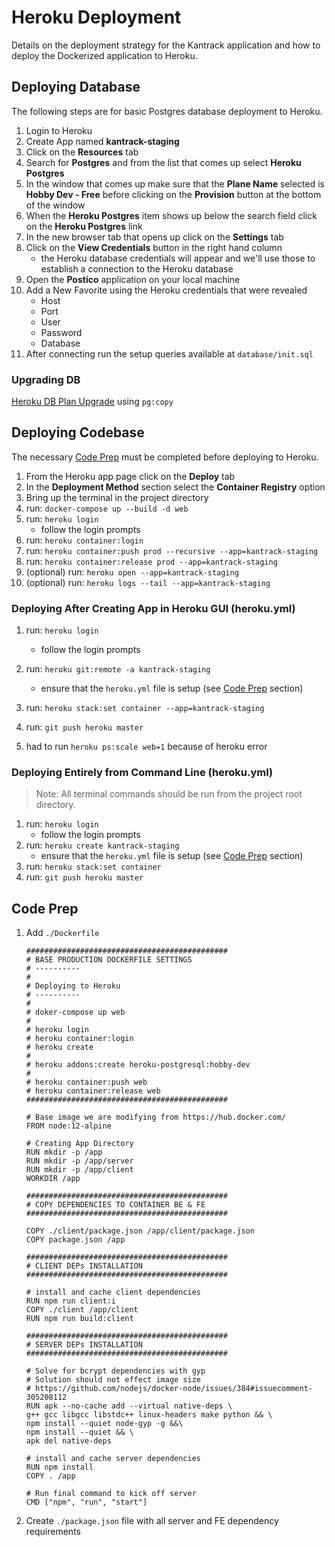 # Heroku Deployment

Details on the deployment strategy for the Kantrack application and how to deploy the Dockerized application to Heroku.


## Deploying Database

The following steps are for basic Postgres database deployment to Heroku.

1. Login to Heroku
1. Create App named **kantrack-staging**
1. Click on the **Resources** tab
1. Search for **Postgres** and from the list that comes up select **Heroku Postgres**
1. In the window that comes up make sure that the **Plane Name** selected is **Hobby Dev - Free** before clicking on the **Provision** button at the bottom of the window
1. When the **Heroku Postgres** item shows up below the search field click on the **Heroku Postgres** link
1. In the new browser tab that opens up click on the **Settings** tab
1. Click on the **View Credentials** button in the right hand column
    - the Heroku database credentials will appear and we'll use those to establish a connection to the Heroku database
1. Open the **Postico** application on your local machine
1. Add a New Favorite using the Heroku credentials that were revealed
    - Host
    - Port
    - User
    - Password
    - Database
1. After connecting run the setup queries available at `database/init.sql`

### Upgrading DB

[Heroku DB Plan Upgrade](https://devcenter.heroku.com/articles/upgrading-heroku-postgres-databases#upgrading-with-pg-copy) using `pg:copy`


## Deploying Codebase

The necessary [Code Prep](/#code-prep) must be completed before deploying to Heroku.

1. From the Heroku app page click on the **Deploy** tab
1. In the **Deployment Method** section select the **Container Registry** option
1. Bring up the terminal in the project directory
1. run: `docker-compose up --build -d web`
1. run: `heroku login`
    - follow the login prompts
1. run: `heroku container:login`
1. run: `heroku container:push prod --recursive --app=kantrack-staging`
1. run: `heroku container:release prod --app=kantrack-staging`
1. (optional) run: `heroku open --app=kantrack-staging`
1. (optional) run: `heroku logs --tail --app=kantrack-staging`


### Deploying After Creating App in Heroku GUI (heroku.yml)

1. run: `heroku login`
    - follow the login prompts
1. run: `heroku git:remote -a kantrack-staging`
    - ensure that the `heroku.yml` file is setup (see [Code Prep](/#code-prep) section)
1. run: `heroku stack:set container --app=kantrack-staging`
1. run: `git push heroku master`

1. had to run `heroku ps:scale web=1` because of heroku error

### Deploying Entirely from Command Line (heroku.yml)

> Note: All terminal commands should be run from the project root directory. 

1. run: `heroku login`
    - follow the login prompts
1. run: `heroku create kantrack-staging`
    - ensure that the `heroku.yml` file is setup (see [Code Prep](/#code-prep) section)
1. run: `heroku stack:set container`
1. run: `git push heroku master`


## Code Prep

1. Add `./Dockerfile`

    ```
    #############################################
    # BASE PRODUCTION DOCKERFILE SETTINGS
    # ----------
    #
    # Deploying to Heroku
    # ----------
    #
    # doker-compose up web
    #
    # heroku login
    # heroku container:login
    # heroku create
    #
    # heroku addons:create heroku-postgresql:hobby-dev
    #
    # heroku container:push web
    # heroku container:release web
    #############################################

    # Base image we are modifying from https://hub.docker.com/
    FROM node:12-alpine

    # Creating App Directory
    RUN mkdir -p /app
    RUN mkdir -p /app/server
    RUN mkdir -p /app/client
    WORKDIR /app

    #############################################
    # COPY DEPENDENCIES TO CONTAINER BE & FE
    #############################################

    COPY ./client/package.json /app/client/package.json
    COPY package.json /app

    #############################################
    # CLIENT DEPs INSTALLATION
    #############################################

    # install and cache client dependencies
    RUN npm run client:i
    COPY ./client /app/client
    RUN npm run build:client

    #############################################
    # SERVER DEPs INSTALLATION
    #############################################

    # Solve for bcrypt dependencies with gyp
    # Solution should not effect image size
    # https://github.com/nodejs/docker-node/issues/384#issuecomment-305208112
    RUN apk --no-cache add --virtual native-deps \
    g++ gcc libgcc libstdc++ linux-headers make python && \
    npm install --quiet node-gyp -g &&\
    npm install --quiet && \
    apk del native-deps

    # install and cache server dependencies
    RUN npm install
    COPY . /app

    # Run final command to kick off server
    CMD ["npm", "run", "start"]
    ```

1. Create `./package.json` file with all server and FE dependency requirements
